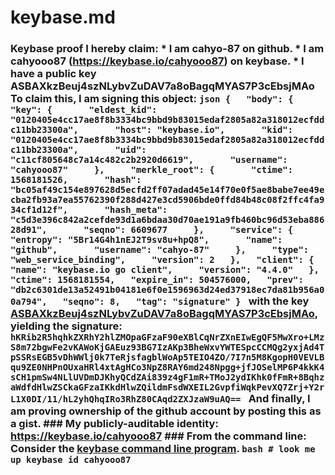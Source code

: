 # keybase.md
### Keybase proof  I hereby claim:    * I am cahyo-87 on github.   * I am cahyooo87 (https://keybase.io/cahyooo87) on keybase.   * I have a public key ASBAXkzBeuj4szNLybvZuDAV7a8oBagqMYAS7P3cEbsjMAo  To claim this, I am signing this object:  ```json {   "body": {     "key": {       "eldest_kid": "0120405e4cc17ae8f8b3334bc9bbd9b83015edaf2805a82a318012ecfddc11bb23300a",       "host": "keybase.io",       "kid": "0120405e4cc17ae8f8b3334bc9bbd9b83015edaf2805a82a318012ecfddc11bb23300a",       "uid": "c11cf805648c7a14c482c2b2920d6619",       "username": "cahyooo87"     },     "merkle_root": {       "ctime": 1568181526,       "hash": "bc05af49c154e897628d5ecfd2ff07adad45e14f70e0f5ae8babe7ee49ecba2fb93a7ea55762390f288d427e3cd5906bde0ffd84b48c08f2ffc4fa934cf1d12f",       "hash_meta": "c5d3e396c842a2cefde93d1a6bdaa30d70ae191a9fb460bc96d53eba88628d91",       "seqno": 6609677     },     "service": {       "entropy": "5Br14G4h1nEJ2T9sv8u+hpQ8",       "name": "github",       "username": "cahyo-87"     },     "type": "web_service_binding",     "version": 2   },   "client": {     "name": "keybase.io go client",     "version": "4.4.0"   },   "ctime": 1568181554,   "expire_in": 504576000,   "prev": "db2c6301de13a52491b04181e6f0e1596963d24ed37918ec7da81b956a00a794",   "seqno": 8,   "tag": "signature" } ```  with the key [ASBAXkzBeuj4szNLybvZuDAV7a8oBagqMYAS7P3cEbsjMAo](https://keybase.io/cahyooo87), yielding the signature:  ``` hKRib2R5hqhkZXRhY2hlZMOpaGFzaF90eXBlCqNrZXnEIwEgQF5MwXro+LMzS8m72bgwFe2vKAWoKjGAEuz93BG7IzAKp3BheWxvYWTESpcCCMQg2yxjAd4TpSSRsEGB5vDhWWlj0k7TeRjsfagblWoAp5TEIO4ZO/7I7n5M8KgopH0VEVLBqu9ZE0NHPnOUxaHRl4xtAgHCo3NpZ8RAY6md248Npgg+jfJOSelMP6P4kkK4sCH1pmSw4NLlUVDmDJKhyQCdZAi839z4gF1mR+TMoJ2ydIKhk0fFmR+8BqhzaWdfdHlwZSCkaGFzaIKkdHlwZQildmFsdWXEIL2GvpfiWqkPevXQ7Zrj+Y2rL1X0DI/11/hL2yhQhqIRo3RhZ80CAqd2ZXJzaW9uAQ==  ```  And finally, I am proving ownership of the github account by posting this as a gist.  ### My publicly-auditable identity:  https://keybase.io/cahyooo87  ### From the command line:  Consider the [keybase command line program](https://keybase.io/download).  ```bash # look me up keybase id cahyooo87 ```
